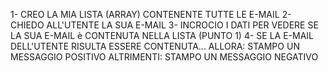 <!-- ESERCIZIO E-MAIL-->

1- CREO LA MIA LISTA (ARRAY) CONTENENTE TUTTE LE E-MAIL
2- CHIEDO ALL'UTENTE LA SUA E-MAIL
3- INCROCIO I DATI PER VEDERE SE LA SUA E-MAIL è CONTENUTA NELLA LISTA (PUNTO 1)
4- SE LA E-MAIL DELL'UTENTE RISULTA ESSERE CONTENUTA...
    ALLORA: STAMPO UN MESSAGGIO POSITIVO
    ALTRIMENTI: STAMPO UN MESSAGGIO NEGATIVO